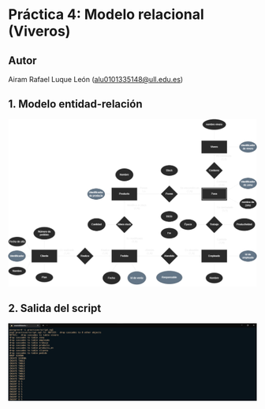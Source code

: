# Práctica 4: Modelo relacional (Viveros)

## Autor

Airam Rafael Luque León (alu0101335148@ull.edu.es)

## 1. Modelo entidad-relación

![entity-relation-model](img/entity-relation-model.png)

## 2. Salida del script

![output](img/output.png)

